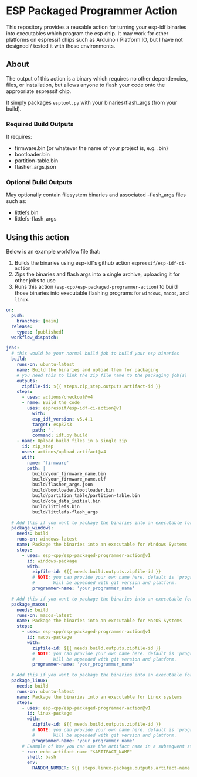 # ESP Packaged Programmer Action

This repository provides a reusable action for turning your esp-idf binaries
into executables which program the esp chip. It may work for other platforms on
espressif chips such as Arduino / Platform.IO, but I have not designed / tested
it with those environments.

## About

The output of this action is a binary which requires no other dependencies,
files, or installation, but allows anyone to flash your code onto the
appropriate espressif chip.

It simply packages `esptool.py` with your binaries/flash_args (from your build).

### Required Build Outputs

It requires:
- firmware.bin (or whatever the name of your project is, e.g. <project-name>.bin)
- bootloader.bin
- partition-table.bin
- flasher_args.json

### Optional Build Outputs

May optionally contain filesystem binaries and associated -flash_args files such as:
- littlefs.bin
- littlefs-flash_args

## Using this action

Below is an example workflow file that:

1. Builds the binaries using esp-idf's github action `espressif/esp-idf-ci-action`
2. Zips the binaries and flash args into a single archive, uploading it for other jobs to use
3. Runs this action (`esp-cpp/esp-packaged-programmer-action`) to build those
   binaries into executable flashing programs for `windows`, `macos`, and
   `linux`.

```yaml
on: 
  push:
    branches: [main]
  release:
    types: [published]
  workflow_dispatch:

jobs:
  # this would be your normal build job to build your esp binaries
  build:
    runs-on: ubuntu-latest
    name: Build the binaries and upload them for packaging
    # you need this to link the zip file name to the packaging job(s)
    outputs:
      zipfile-id: ${{ steps.zip_step.outputs.artifact-id }}
    steps:
      - uses: actions/checkout@v4
      - name: Build the code
        uses: espressif/esp-idf-ci-action@v1
          with:
          esp_idf_version: v5.4.1
          target: esp32s3
          path: '.'
          command: idf.py build
    - name: Upload build files in a single zip
      id: zip_step
      uses: actions/upload-artifact@v4
      with:
        name: 'firmware'
        path: |
          build/your_firmware_name.bin
          build/your_firmware_name.elf
          build/flasher_args.json
          build/bootloader/bootloader.bin
          build/partition_table/partition-table.bin
          build/ota_data_initial.bin
          build/littlefs.bin 
          build/littlefs-flash_args

  # Add this if you want to package the binaries into an executable for Windows
  package_windows:
    needs: build
    runs-on: windows-latest
    name: Package the binaries into an executable for Windows Systems
    steps:
      - uses: esp-cpp/esp-packaged-programmer-action@v1
        id: windows-package
        with:
          zipfile-id: ${{ needs.build.outputs.zipfile-id }}
          # NOTE: you can provide your own name here. default is 'programmer'. 
          #       Will be appended with git version and platform.
          programmer-name: 'your_programmer_name'

  # Add this if you want to package the binaries into an executable for MacOS
  package_macos:
    needs: build
    runs-on: macos-latest
    name: Package the binaries into an executable for MacOS Systems
    steps:
      - uses: esp-cpp/esp-packaged-programmer-action@v1
        id: macos-package
        with:
          zipfile-id: ${{ needs.build.outputs.zipfile-id }}
          # NOTE: you can provide your own name here. default is 'programmer'. 
          #       Will be appended with git version and platform.
          programmer-name: 'your_programmer_name'

  # Add this if you want to package the binaries into an executable for Linux
  package_linux:
    needs: build
    runs-on: ubuntu-latest
    name: Package the binaries into an executable for Linux systems
    steps:
      - uses: esp-cpp/esp-packaged-programmer-action@v1
        id: linux-package
        with:
          zipfile-id: ${{ needs.build.outputs.zipfile-id }}
          # NOTE: you can provide your own name here. default is 'programmer'. 
          #       Will be appended with git version and platform.
          programmer-name: 'your_programmer_name'
      # Example of how you can use the artifact name in a subsequent step or script
      - run: echo artifact-name "$ARTIFACT_NAME"
        shell: bash
        env:
          RANDOM_NUMBER: ${{ steps.linux-package.outputs.artifact-name }}
```

